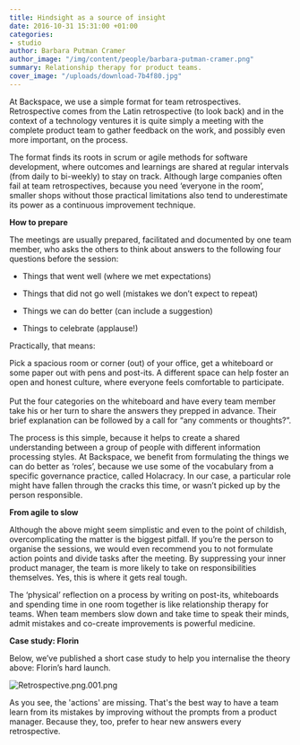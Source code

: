 ```yaml
---
title: Hindsight as a source of insight
date: 2016-10-31 15:31:00 +01:00
categories:
- studio
author: Barbara Putman Cramer
author_image: "/img/content/people/barbara-putman-cramer.png"
summary: Relationship therapy for product teams.
cover_image: "/uploads/download-7b4f80.jpg"
---
```


At Backspace, we use a simple format for team retrospectives. Retrospective comes from the Latin retrospective (to look back) and in the context of a technology ventures it is quite simply a meeting with the complete product team to gather feedback on the work, and possibly even more important, on the process.

The format finds its roots in scrum or agile methods for software development, where outcomes and learnings are shared at regular intervals (from daily to bi-weekly) to stay on track. Although large companies often fail at team retrospectives, because you need ‘everyone in the room’, smaller shops without those practical limitations also tend to underestimate its power as a continuous improvement technique.

**How to prepare**

The meetings are usually prepared, facilitated and documented by one team member, who asks the others to think about answers to the following four questions before the session:

* Things that went well (where we met expectations)

* Things that did not go well (mistakes we don’t expect to repeat)

* Things we can do better (can include a suggestion)

* Things to celebrate (applause!)

Practically, that means:

Pick a spacious room or corner (out) of your office, get a whiteboard or some paper out with pens and post-its. A different space can help foster an open and honest culture, where everyone feels comfortable to participate.\
\
Put the four categories on the whiteboard and have every team member take his or her turn to share the answers they prepped in advance. Their brief explanation can be followed by a call for “any comments or thoughts?”.

The process is this simple, because it helps to create a shared understanding between a group of people with different information processing styles. At Backspace, we benefit from formulating the things we can do better as ‘roles’, because we use some of the vocabulary from a specific governance practice, called Holacracy. In our case, a particular role might have fallen through the cracks this time, or wasn’t picked up by the person responsible.

**From agile to slow**

Although the above might seem simplistic and even to the point of childish, overcomplicating the matter is the biggest pitfall. If you’re the person to organise the sessions, we would even recommend you to not formulate action points and divide tasks after the meeting. By suppressing your inner product manager, the team is more likely to take on responsibilities themselves. Yes, this is where it gets real tough.

The ‘physical’ reflection on a process by writing on post-its, whiteboards and spending time in one room together is like relationship therapy for teams. When team members slow down and take time to speak their minds, admit mistakes and co-create improvements is powerful medicine.

**Case study: Florin**

Below, we’ve published a short case study to help you internalise the theory above: Florin’s hard launch.

![Retrospective.png.001.png](/uploads/Retrospective.png.001.png)

As you see, the 'actions' are missing. That's the best way to have a team learn from its mistakes by improving without the prompts from a product manager. Because they, too, prefer to hear new answers every retrospective.